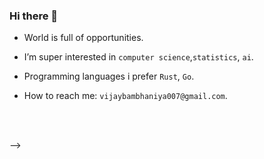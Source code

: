 ### Hi there 👋

- World is full of opportunities.

- I’m super interested in `computer science`,`statistics`, `ai`.
- Programming languages i prefer `Rust`, `Go`.
- How to reach me: `vijaybambhaniya007@gmail.com`.

<br />
<br />

-->
